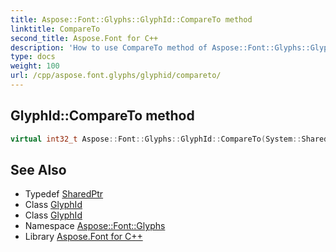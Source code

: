 ```yaml
---
title: Aspose::Font::Glyphs::GlyphId::CompareTo method
linktitle: CompareTo
second_title: Aspose.Font for C++
description: 'How to use CompareTo method of Aspose::Font::Glyphs::GlyphId class in C++.'
type: docs
weight: 100
url: /cpp/aspose.font.glyphs/glyphid/compareto/
---
```

## GlyphId::CompareTo method




```cpp
virtual int32_t Aspose::Font::Glyphs::GlyphId::CompareTo(System::SharedPtr<GlyphId> other)=0
```

## See Also

* Typedef [SharedPtr](../../../system/sharedptr/)
* Class [GlyphId](../)
* Class [GlyphId](../)
* Namespace [Aspose::Font::Glyphs](../../)
* Library [Aspose.Font for C++](../../../)

